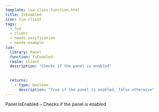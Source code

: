 ```yaml
---
template: lua-class-function.html
title: IsEnabled
icon: lua-client
tags:
  - lua
  - client
  - needs-verification
  - needs-example
lua:
  library: Panel
  function: IsEnabled
  realm: client
  description: "Checks if the panel is enabled"
  
  
  returns:
    - type: boolean
      description: "True if the panel is enabled, false otherwise"
---
```


<div class="lua__search__keywords">
Panel:IsEnabled &#x2013; Checks if the panel is enabled
</div>
